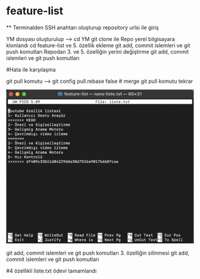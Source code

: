# feature-list

** Terminalden SSH anahtarı oluşturup repository urlsi ile giriş

YM dosyası oluşturulup --> cd YM
git clone ile Repo yerel bilgisayara klonlandı
cd feature-list ve 5. özellik ekleme
git add, commit islemleri ve git push komutları
Repodan 3. ve 5. özelliğin yerini değiştirme 
git add, commit islemleri ve git push komutları


#Hata ile karşılaşma

git pull komutu --> git config pull.rebase false  # merge
git pull komutu tekrar 

![conflict belirtilme görseli](conflict.png)

git add, commit islemleri ve git push komutları
3. özelliğin silinmesi
git add, commit islemleri ve git push komutları

#4 özellikli liste.txt ödevi tamamlandı
